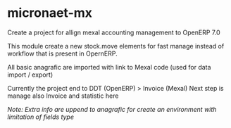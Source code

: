 # micronaet-mx
Create a project for allign mexal accounting management to OpenERP 7.0

This module create a new stock.move elements for fast manage instead of workflow that
is present in OpernERP.

All basic anagrafic are imported with link to Mexal code (used for data import / export)

Currently the project end to DDT (OpenERP) > Invoice (Mexal)
Next step is manage also Invoice and statistic here

*Note: Extra info are uppend to anagrafic for create an environment with limitation of fields type*
